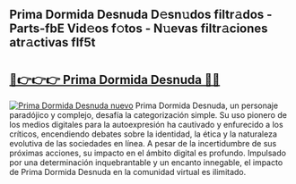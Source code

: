 ## Prima Dormida Desnuda D𝚎sn𝚞dos filtr𝚊dos - Parts-fbE Vid𝚎os f𝚘tos - N𝚞evas filtr𝚊ciones atr𝚊ctivas flf5t

# <h2><a href="http://mb0xyfq.tromn.icu/?c=Prima+Dormida+Desnuda">🔗👉👉👉 Prima Dormida Desnuda 🔗🔗</a></h2>

[![Prima Dormida Desnuda nuevo](https://i.imgur.com/pEAQMta.gif)](http://mb0xyfq.tromn.icu/?c=Prima+Dormida+Desnuda)
Prima Dormida Desnuda, un personaje paradójico y complejo, desafía la categorización simple. Su uso pionero de los medios digitales para la autoexpresión ha cautivado y enfurecido a los críticos, encendiendo debates sobre la identidad, la ética y la naturaleza evolutiva de las sociedades en línea. A pesar de la incertidumbre de sus próximas acciones, su impacto en el ámbito digital es profundo. Impulsado por una determinación inquebrantable y un encanto innegable, el impacto de Prima Dormida Desnuda en la comunidad virtual es ilimitado.
